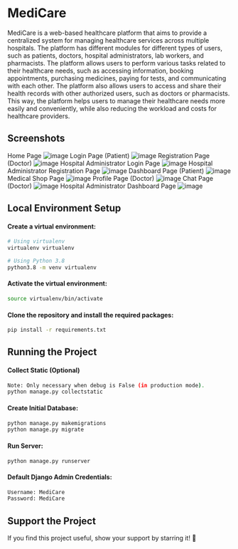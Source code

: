 # MediCare

MediCare is a web-based healthcare platform that aims to provide a centralized system for managing healthcare services across multiple hospitals. The platform has different modules for different types of users, such as patients, doctors, hospital administrators, lab workers, and pharmacists. The platform allows users to perform various tasks related to their healthcare needs, such as accessing information, booking appointments, purchasing medicines, paying for tests, and communicating with each other. The platform also allows users to access and share their health records with other authorized users, such as doctors or pharmacists. This way, the platform helps users to manage their healthcare needs more easily and conveniently, while also reducing the workload and costs for healthcare providers.

## Screenshots
Home Page
![image](https://github.com/Aaditya-26/MediCare/assets/120915164/21c51444-b183-434c-8951-b85308d1c9e2)
Login Page (Patient)
![image](https://github.com/Aaditya-26/MediCare/assets/120915164/a10f66ff-22c7-46d5-ab60-ba49502a453e)
Registration Page (Doctor)
![image](https://github.com/Aaditya-26/MediCare/assets/120915164/172f62d9-fce1-4127-b8bb-dcef3120591a)
Hospital Administrator Login Page
![image](https://github.com/Aaditya-26/MediCare/assets/120915164/a4abefa6-a4d0-4f2a-8f9d-dc09d6c8cd4e)
Hospital Administrator Registration Page
![image](https://github.com/Aaditya-26/MediCare/assets/120915164/988b3b2f-3d78-4469-8c1c-fcc05cc4aa6e)
Dashboard Page (Patient)
![image](https://github.com/Aaditya-26/MediCare/assets/120915164/a4e3bccb-b06a-48c4-bbfd-29987ef3b597)
Medical Shop Page
![image](https://github.com/Aaditya-26/MediCare/assets/120915164/c96136f6-3399-4654-b0cb-49b0be406a2f)
Profile Page (Doctor)
![image](https://github.com/Aaditya-26/MediCare/assets/120915164/e7cdaaba-191b-458b-9d64-bc43ecd5e0c5)
Chat Page (Doctor)
![image](https://github.com/Aaditya-26/MediCare/assets/120915164/4a8210c5-c060-4e71-bdca-89f45bebd9fc)
Hospital Administrator Dashboard Page
![image](https://github.com/Aaditya-26/MediCare/assets/120915164/1b5aaca0-17ee-415b-9eeb-ef2462ba1294)

## Local Environment Setup
#### Create a virtual environment:
```bash
# Using virtualenv
virtualenv virtualenv

# Using Python 3.8
python3.8 -m venv virtualenv
```
#### Activate the virtual environment:
```bash 
source virtualenv/bin/activate
```
#### Clone the repository and install the required packages:
```bash
pip install -r requirements.txt
```
## Running the Project
#### Collect Static (Optional)
```bash
Note: Only necessary when debug is False (in production mode).
python manage.py collectstatic
```
#### Create Initial Database:
```bash
python manage.py makemigrations
python manage.py migrate
```
#### Run Server:
```bash
python manage.py runserver
```
#### Default Django Admin Credentials:
```bash
Username: MediCare
Password: MediCare
```
## Support the Project
If you find this project useful, show your support by starring it! 🌟
